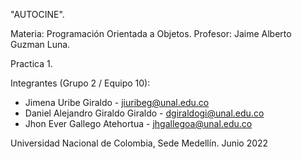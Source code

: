 "AUTOCINE".

Materia: Programación Orientada a Objetos.
Profesor: Jaime Alberto Guzman Luna.

Practica 1.

Integrantes (Grupo 2 / Equipo 10):
* Jimena Uribe Giraldo - jiuribeg@unal.edu.co 
* Daniel Alejandro Giraldo Giraldo - dgiraldogi@unal.edu.co
* Jhon Ever Gallego Atehortua - jhgallegoa@unal.edu.co 

Universidad Nacional de Colombia, Sede Medellín.
Junio 2022